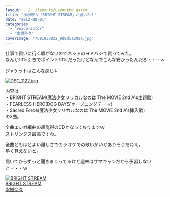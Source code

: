```yaml
---
layout: ../../layouts/LayoutMd.astro
title: "水樹奈々「BRIGHT STREAM」が届いた！"
date: "2012-08-01"
categories: 
  - "voice-actor"
  - "水樹奈々"
coverImage: "7691032832_9d8d5a20aa.jpg"
---
```


仕事で買いに行く暇がないのでネットのヨドバシで買ってみた。  
なんか10%引きでポイント10%だったけどなんでこんな安かったんだろ・・・ｗ

ジャケットはこんな感じ↓

[![DSC_1122.jpg](images/9031449586_c9bfcffb6b.jpg)](http://www.flickr.com/photos/67522130@N08/9031449586/ "DSC_1122.jpg")

内容は  
・BRIGHT STREAM(魔法少女リリカルなのは The MOVIE 2nd A's主題歌)  
・FEARLESS HERO(DOG DAYS'オープニングテーマ)  
・Sacred Force(魔法少女リリカルなのは The MOVIE 2nd A's挿入歌)  
の3曲。

全曲エレガ編曲の超俺得のCDとなっておりますｗ  
ストリングス最高ですわ。

全曲ともほどよい難しさでカラオケでの歌いがいがありそうだねぇ。  
早く覚えないと。

届いてからずっと聞きまくってるけど週末はサマキャンだから予習しないと・・・ｗ

[![BRIGHT STREAM](images/51f28mJ7JxL._SL160_.jpg)  
BRIGHT STREAM  
水樹奈々](https://www.amazon.co.jp/exec/obidos/ASIN/B0084FSJ4C/mizuka123-22/ref=nosim)
